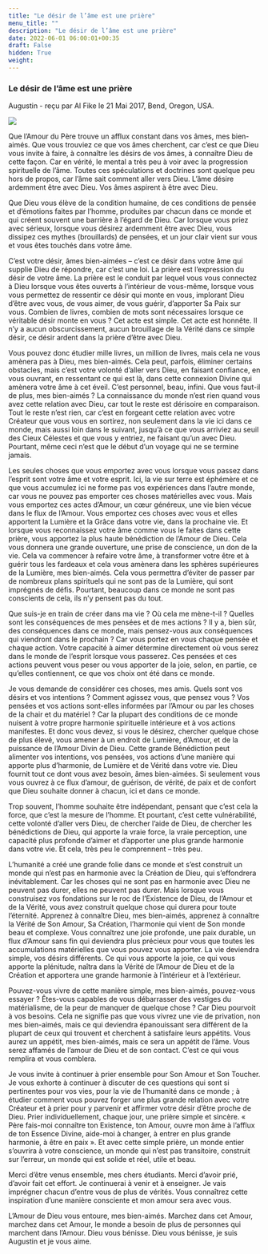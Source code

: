 ```yaml
---
title: "Le désir de l’âme est une prière"
menu_title: ""
description: "Le désir de l’âme est une prière"
date: 2022-06-01 06:00:01+00:35
draft: False
hidden: True
weight:
---
```

### Le désir de l’âme est une prière

Augustin - reçu par Al Fike le 21 Mai 2017, Bend, Oregon, USA.

![](/fr-contemporary-messages/fr-contemporary-messages-by-date-order/fr-contemporary-messages-2017/fr-spiritualite-14.jpg)

Que l’Amour du Père trouve un afflux constant dans vos âmes, mes bien-aimés. Que vous trouviez ce que vos âmes cherchent, car c’est ce que Dieu vous invite à faire, à connaître les désirs de vos âmes, à connaître Dieu de cette façon. Car en vérité, le mental a très peu à voir avec la progression spirituelle de l’âme. Toutes ces spéculations et doctrines sont quelque peu hors de propos, car l’âme sait comment aller vers Dieu. L’âme désire ardemment être avec Dieu. Vos âmes aspirent à être avec Dieu.

Que Dieu vous élève de la condition humaine, de ces conditions de pensée et d’émotions faites par l’homme, produites par chacun dans ce monde et qui créent souvent une barrière à l’égard de Dieu. Car lorsque vous priez avec sérieux, lorsque vous désirez ardemment être avec Dieu, vous dissipez ces mythes (brouillards) de pensées, et un jour clair vient sur vous et vous êtes touchés dans votre âme.

C’est votre désir, âmes bien-aimées – c’est ce désir dans votre âme qui supplie Dieu de répondre, car c’est une loi. La prière est l’expression du désir de votre âme. La prière est le conduit par lequel vous vous connectez à Dieu lorsque vous êtes ouverts à l’intérieur de vous-même, lorsque vous vous permettez de ressentir ce désir qui monte en vous, implorant Dieu d’être avec vous, de vous aimer, de vous guérir, d’apporter Sa Paix sur vous. Combien de livres, combien de mots sont nécessaires lorsque ce véritable désir monte en vous ? Cet acte est simple. Cet acte est honnête. Il n’y a aucun obscurcissement, aucun brouillage de la Vérité dans ce simple désir, ce désir ardent dans la prière d’être avec Dieu.

Vous pouvez donc étudier mille livres, un million de livres, mais cela ne vous amènera pas à Dieu, mes bien-aimés. Cela peut, parfois, éliminer certains obstacles, mais c’est votre volonté d’aller vers Dieu, en faisant confiance, en vous ouvrant, en ressentant ce qui est là, dans cette connexion Divine qui amènera votre âme à cet éveil. C’est personnel, beau, infini. Que vous faut-il de plus, mes bien-aimés ? La connaissance du monde n’est rien quand vous avez cette relation avec Dieu, car tout le reste est dérisoire en comparaison. Tout le reste n’est rien, car c’est en forgeant cette relation avec votre Créateur que vous vous en sortirez, non seulement dans la vie ici dans ce monde, mais aussi loin dans le suivant, jusqu’à ce que vous arriviez au seuil des Cieux Célestes et que vous y entriez, ne faisant qu’un avec Dieu. Pourtant, même ceci n’est que le début d’un voyage qui ne se termine jamais.

Les seules choses que vous emportez avec vous lorsque vous passez dans l’esprit sont votre âme et votre esprit. Ici, la vie sur terre est éphémère et ce que vous accumulez ici ne forme pas vos expériences dans l’autre monde, car vous ne pouvez pas emporter ces choses matérielles avec vous. Mais vous emportez ces actes d’Amour, un cœur généreux, une vie bien vécue dans le flux de l’Amour. Vous emportez ces choses avec vous et elles apportent la Lumière et la Grâce dans votre vie, dans la prochaine vie. Et lorsque vous reconnaissez votre âme comme vous le faites dans cette prière, vous apportez la plus haute bénédiction de l’Amour de Dieu. Cela vous donnera une grande ouverture, une prise de conscience, un don de la vie. Cela va commencer à refaire votre âme, à transformer votre être et à guérir tous les fardeaux et cela vous amènera dans les sphères supérieures de la Lumière, mes bien-aimés. Cela vous permettra d’éviter de passer par de nombreux plans spirituels qui ne sont pas de la Lumière, qui sont imprégnés de défis. Pourtant, beaucoup dans ce monde ne sont pas conscients de cela, ils n’y pensent pas du tout.

Que suis-je en train de créer dans ma vie ? Où cela me mène-t-il ? Quelles sont les conséquences de mes pensées et de mes actions ? Il y a, bien sûr, des conséquences dans ce monde, mais pensez-vous aux conséquences qui viendront dans le prochain ? Car vous portez en vous chaque pensée et chaque action. Votre capacité à aimer détermine directement où vous serez dans le monde de l’esprit lorsque vous passerez. Ces pensées et ces actions peuvent vous peser ou vous apporter de la joie, selon, en partie, ce qu’elles contiennent, ce que vos choix ont été dans ce monde.

Je vous demande de considérer ces choses, mes amis. Quels sont vos désirs et vos intentions ? Comment agissez vous, que pensez vous ? Vos pensées et vos actions sont-elles informées par l’Amour ou par les choses de la chair et du matériel ? Car la plupart des conditions de ce monde nuisent à votre propre harmonie spirituelle intérieure et à vos actions manifestes. Et donc vous devez, si vous le désirez, chercher quelque chose de plus élevé, vous amener à un endroit de Lumière, d’Amour, et de la puissance de l’Amour Divin de Dieu. Cette grande Bénédiction peut alimenter vos intentions, vos pensées, vos actions d’une manière qui apporte plus d’harmonie, de Lumière et de Vérité dans votre vie. Dieu fournit tout ce dont vous avez besoin, âmes bien-aimées. Si seulement vous vous ouvrez à ce flux d’amour, de guérison, de vérité, de paix et de confort que Dieu souhaite donner à chacun, ici et dans ce monde.

Trop souvent, l’homme souhaite être indépendant, pensant que c’est cela la force, que c’est la mesure de l’homme. Et pourtant, c’est cette vulnérabilité, cette volonté d’aller vers Dieu, de chercher l’aide de Dieu, de chercher les bénédictions de Dieu, qui apporte la vraie force, la vraie perception, une capacité plus profonde d’aimer et d’apporter une plus grande harmonie dans votre vie. Et cela, très peu le comprennent – très peu.

L’humanité a créé une grande folie dans ce monde et s’est construit un monde qui n’est pas en harmonie avec la Création de Dieu, qui s’effondrera inévitablement. Car les choses qui ne sont pas en harmonie avec Dieu ne peuvent pas durer, elles ne peuvent pas durer. Mais lorsque vous construisez vos fondations sur le roc de l’Existence de Dieu, de l’Amour et de la Vérité, vous avez construit quelque chose qui durera pour toute l’éternité. Apprenez à connaître Dieu, mes bien-aimés, apprenez à connaître la Vérité de Son Amour, Sa Création, l’harmonie qui vient de Son monde beau et complexe. Vous connaîtrez une joie profonde, une paix durable, un flux d’Amour sans fin qui deviendra plus précieux pour vous que toutes les accumulations matérielles que vous pouvez vous apporter. La vie deviendra simple, vos désirs différents. Ce qui vous apporte la joie, ce qui vous apporte la plénitude, naîtra dans la Vérité de l’Amour de Dieu et de la Création et apportera une grande harmonie à l’intérieur et à l’extérieur.

Pouvez-vous vivre de cette manière simple, mes bien-aimés, pouvez-vous essayer ? Êtes-vous capables de vous débarrasser des vestiges du matérialisme, de la peur de manquer de quelque chose ? Car Dieu pourvoit à vos besoins. Cela ne signifie pas que vous vivrez une vie de privation, non mes bien-aimés, mais ce qui deviendra épanouissant sera différent de la plupart de ceux qui trouvent et cherchent à satisfaire leurs appétits. Vous aurez un appétit, mes bien-aimés, mais ce sera un appétit de l’âme. Vous serez affamés de l’amour de Dieu et de son contact. C’est ce qui vous remplira et vous comblera.

Je vous invite à continuer à prier ensemble pour Son Amour et Son Toucher. Je vous exhorte à continuer à discuter de ces questions qui sont si pertinentes pour vos vies, pour la vie de l’humanité dans ce monde ; à étudier comment vous pouvez forger une plus grande relation avec votre Créateur et à prier pour y parvenir et affirmer votre désir d’être proche de Dieu. Prier individuellement, chaque jour, une prière simple et sincère. « Père fais-moi connaître ton Existence, ton Amour, ouvre mon âme à l’afflux de ton Essence Divine, aide-moi à changer, à entrer en plus grande harmonie, à être en paix ». Et avec cette simple prière, un monde entier s’ouvrira à votre conscience, un monde qui n’est pas transitoire, construit sur l’erreur, un monde qui est solide et réel, utile et beau.

Merci d’être venus ensemble, mes chers étudiants. Merci d’avoir prié, d’avoir fait cet effort. Je continuerai à venir et à enseigner. Je vais imprégner chacun d’entre vous de plus de vérités. Vous connaîtrez cette inspiration d’une manière consciente et mon amour sera avec vous.

L’Amour de Dieu vous entoure, mes bien-aimés. Marchez dans cet Amour, marchez dans cet Amour, le monde a besoin de plus de personnes qui marchent dans l’Amour. Dieu vous bénisse. Dieu vous bénisse, je suis Augustin et je vous aime.
